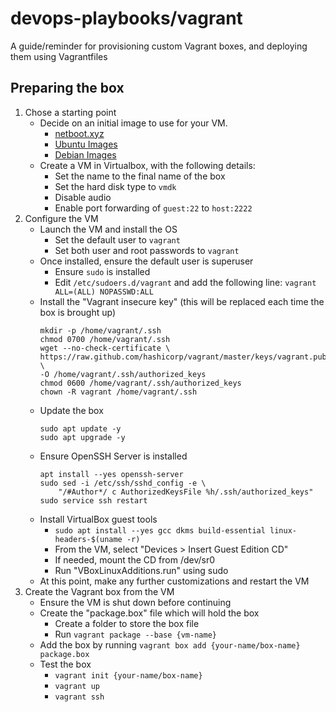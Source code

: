 # devops-playbooks/vagrant
A guide/reminder for provisioning custom Vagrant boxes, and deploying them using Vagrantfiles

## Preparing the box
1. Chose a starting point
    - Decide on an initial image to use for your VM.
        - [netboot.xyz](netboot.xyz)
        - [Ubuntu Images](https://cloud-images.ubuntu.com/)
        - [Debian Images](https://cdimage.debian.org/images/cloud/)
    - Create a VM in Virtualbox, with the following details:
        - Set the name to the final name of the box
        - Set the hard disk type to `vmdk`
        - Disable audio
        - Enable port forwarding of `guest:22` to `host:2222`
2. Configure the VM
    - Launch the VM and install the OS
        - Set the default user to `vagrant`
        - Set both user and root passwords to `vagrant`
    - Once installed, ensure the default user is superuser
        - Ensure `sudo` is installed
        - Edit `/etc/sudoers.d/vagrant` and add the following line: `vagrant ALL=(ALL) NOPASSWD:ALL`
    - Install the "Vagrant insecure key" (this will be replaced each time the box is brought up)
        ```
        mkdir -p /home/vagrant/.ssh
        chmod 0700 /home/vagrant/.ssh
        wget --no-check-certificate \
        https://raw.github.com/hashicorp/vagrant/master/keys/vagrant.pub \
        -O /home/vagrant/.ssh/authorized_keys
        chmod 0600 /home/vagrant/.ssh/authorized_keys
        chown -R vagrant /home/vagrant/.ssh
        ```
    - Update the box
        ```
        sudo apt update -y
        sudo apt upgrade -y
        ```
    - Ensure OpenSSH Server is installed
        ```
        apt install --yes openssh-server
        sudo sed -i /etc/ssh/sshd_config -e \
            "/#Author*/ c AuthorizedKeysFile %h/.ssh/authorized_keys"
        sudo service ssh restart
        ```
    - Install VirtualBox guest tools
        - `sudo apt install --yes gcc dkms build-essential linux-headers-$(uname -r)`
        - From the VM, select "Devices > Insert Guest Edition CD"
        - If needed, mount the CD from /dev/sr0
        - Run "VBoxLinuxAdditions.run" using sudo
    - At this point, make any further customizations and restart the VM
3. Create the Vagrant box from the VM
    - Ensure the VM is shut down before continuing
    - Create the "package.box" file which will hold the box
        - Create a folder to store the box file
        - Run `vagrant package --base {vm-name}`
    - Add the box by running `vagrant box add {your-name/box-name} package.box`
    - Test the box
        - `vagrant init {your-name/box-name}`
        - `vagrant up`
        - `vagrant ssh`
